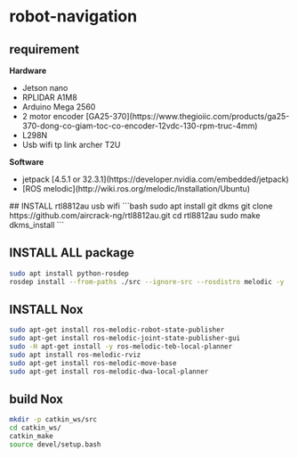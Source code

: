 # robot-navigation

## requirement

<strong>Hardware</strong>
<ul>
<li>Jetson nano</li>
<li>RPLIDAR A1M8</li>
<li>Arduino Mega 2560</li>
<li>2 motor encoder [GA25-370](https://www.thegioiic.com/products/ga25-370-dong-co-giam-toc-co-encoder-12vdc-130-rpm-truc-4mm)</li>
<li>L298N</li>
<li>Usb wifi tp link archer T2U</li>

</ul>

<strong>Software</strong>
<ul>
<li>jetpack [4.5.1 or 32.3.1](https://developer.nvidia.com/embedded/jetpack)</li>
<li>[ROS melodic](http://wiki.ros.org/melodic/Installation/Ubuntu)</li>
</ul>
## INSTALL rtl8812au usb wifi
```bash
sudo apt install git dkms
git clone https://github.com/aircrack-ng/rtl8812au.git
cd rtl8812au
sudo make dkms_install
```

## INSTALL ALL package
```bash
sudo apt install python-rosdep
rosdep install --from-paths ./src --ignore-src --rosdistro melodic -y
```
## INSTALL Nox
```bash
sudo apt-get install ros-melodic-robot-state-publisher
sudo apt-get install ros-melodic-joint-state-publisher-gui
sudo -H apt-get install -y ros-melodic-teb-local-planner
sudo apt install ros-melodic-rviz
sudo apt-get install ros-melodic-move-base
sudo apt-get install ros-melodic-dwa-local-planner
```
## build Nox 
```bash
mkdir -p catkin_ws/src
cd catkin_ws/
catkin_make
source devel/setup.bash
```

